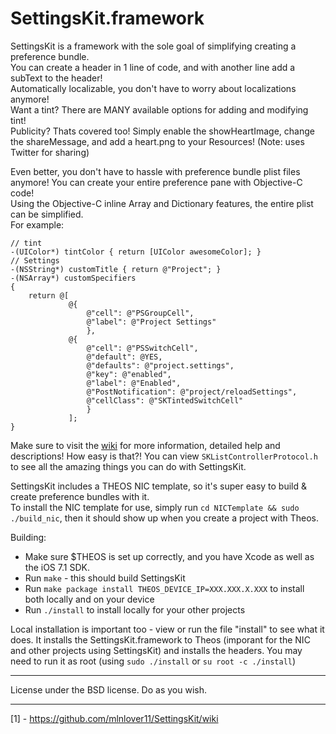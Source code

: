SettingsKit.framework
==========================
SettingsKit is a framework with the sole goal of simplifying creating a preference bundle.  
You can create a header in 1 line of code, and with another line add a subText to the header!  
Automatically localizable, you don't have to worry about localizations anymore!  
Want a tint? There are MANY available options for adding and modifying tint!  
Publicity? Thats covered too! Simply enable the showHeartImage, change the shareMessage, and add a heart.png to your Resources! (Note: uses Twitter for sharing)   

Even better, you don't have to hassle with preference bundle plist files anymore! You can create your entire preference pane with Objective-C code!  
Using the Objective-C inline Array and Dictionary features, the entire plist can be simplified.  
For example:  

    // tint
    -(UIColor*) tintColor { return [UIColor awesomeColor]; }
    // Settings
    -(NSString*) customTitle { return @"Project"; }
    -(NSArray*) customSpecifiers
    {
        return @[
                 @{
                     @"cell": @"PSGroupCell",
                     @"label": @"Project Settings"
                     },
                 @{
                     @"cell": @"PSSwitchCell",
                     @"default": @YES,
                     @"defaults": @"project.settings",
                     @"key": @"enabled",
                     @"label": @"Enabled",
                     @"PostNotification": @"project/reloadSettings",
                     @"cellClass": @"SKTintedSwitchCell"
                     }
                 ];
    }

Make sure to visit the [wiki](1) for more information, detailed help and descriptions!
How easy is that?! You can view `SKListControllerProtocol.h` to see all the amazing things you can do with SettingsKit.

SettingsKit includes a THEOS NIC template, so it's super easy to build & create preference bundles with it.  
To install the NIC template for use, simply run `cd NICTemplate && sudo ./build_nic`, then it should show up when you create a project with Theos.

Building:
 - Make sure $THEOS is set up correctly, and you have Xcode as well as the iOS 7.1 SDK.
 - Run `make` - this should build SettingsKit
 - Run `make package install THEOS_DEVICE_IP=XXX.XXX.X.XXX` to install both locally and on your device
 - Run `./install` to install locally for your other projects
 
Local installation is important too - view or run the file "install" to see what it does. It installs the SettingsKit.framework to Theos (imporant for the NIC and other projects using SettingsKit) and installs the headers. You may need to run it as root (using `sudo ./install` or `su root -c ./install`)

----------------------------------------------------------------

License under the BSD license. Do as you wish.

----------------------------------------------------------------

  [1] - https://github.com/mlnlover11/SettingsKit/wiki
